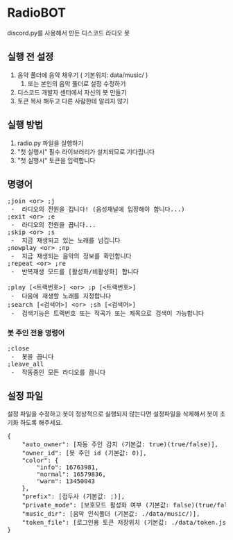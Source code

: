 # RadioBOT
discord.py를 사용해서 만든 디스코드 라디오 봇

## 실행 전 설정
1. 음악 풀더에 음악 채우기 ( 기본위치: data/music/ )
    1. 또는 본인의 음악 풀더로 설정 수정하기
2. 디스코드 개발자 센터에서 자신의 봇 만들기
3. 토큰 복사 해두고 다른 사람한테 알리지 않기

## 실행 방법
1. radio.py 파일을 실행하기
2. "첫 실행시" 필수 라이브러리가 설치되므로 기다립니다
3. "첫 실행시" 토큰을 입력합니다

## 명령어
<pre>
;join &lt;or&gt; ;j
 -  라디오의 전원을 킵니다! (음성채널에 입장해야 합니다...)
;exit &lt;or&gt; ;e
 -  라디오의 전원을 끕니다...
;skip &lt;or&gt; ;s
 -  지금 재생되고 있는 노래를 넘깁니다
;nowplay &lt;or&gt; ;np
 -  지금 재생되는 음악의 정보를 확인합니다
;repeat &lt;or&gt; ;re
 -  반복재생 모드를 [활성화/비활성화] 합니다
 
;play &#91;&lt;트랙번호&gt;&#93; &lt;or&gt; ;p &#91;&lt;트랙번호&gt;&#93;
 -  다음에 재생할 노래를 지정합니다
;search &#91;&lt;검색어&gt;&#93; &lt;or&gt; ;sh &#91;&lt;검색어&gt;&#93;
 -  검색기능은 트랙번호 또는 작곡가 또는 제목으로 검색이 가능합니다
</pre>
### 봇 주인 전용 명령어
<pre>
;close
 -  봇을 끕니다
;leave_all
 -  작동중인 모든 라디오를 끕니다
</pre>

## 설정 파일
설정 파일을 수정하고 봇이 정상적으로 실행되지 않는다면
설정파일을 삭제해서 봇이 초기화 하도록 해주세요.
<pre>
{
    "auto_owner": [자동 주인 감지 (기본값: true)(true/false)],
    "owner_id": [봇 주인 id (기본값: 0)],
    "color": {
        "info": 16763981,
        "normal": 16579836,
        "warn": 13450043
    },
    "prefix": [접두사 (기본값: ;)],
    "private_mode": [보호모드 활성화 여부 (기본값: false)(true/false)],
    "music_dir": [음악 인식풀더 (기본값: ./data/music/)],
    "token_file": [로그인용 토큰 저장위치 (기본값: ./data/token.json)]
}
</pre>
